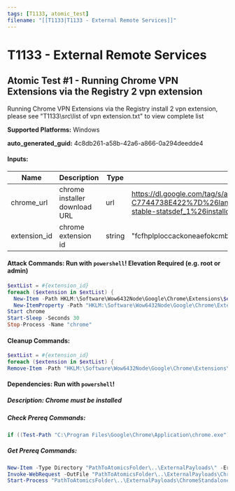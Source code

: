 ```yaml
---
tags: [T1133, atomic_test]
filename: "[[T1133|T1133 - External Remote Services]]"
---
```

# T1133 - External Remote Services

## Atomic Test #1 - Running Chrome VPN Extensions via the Registry 2 vpn extension
Running Chrome VPN Extensions via the Registry install 2 vpn extension, please see "T1133\src\list of vpn extension.txt" to view complete list

**Supported Platforms:** Windows


**auto_generated_guid:** 4c8db261-a58b-42a6-a866-0a294deedde4





#### Inputs:
| Name | Description | Type | Default Value |
|------|-------------|------|---------------|
| chrome_url | chrome installer download URL | url | https://dl.google.com/tag/s/appguid%3D%7B8A69D345-D564-463C-AFF1-A69D9E530F96%7D%26iid%3D%7BFD62DDBC-14C6-20BD-706F-C7744738E422%7D%26lang%3Den%26browser%3D3%26usagestats%3D0%26appname%3DGoogle%2520Chrome%26needsadmin%3Dprefers%26ap%3Dx64-stable-statsdef_1%26installdataindex%3Dempty/chrome/install/ChromeStandaloneSetup64.exe|
| extension_id | chrome extension id | string | "fcfhplploccackoneaefokcmbjfbkenj", "fdcgdnkidjaadafnichfpabhfomcebme"|


#### Attack Commands: Run with `powershell`!  Elevation Required (e.g. root or admin) 


```powershell
$extList = #{extension_id}
foreach ($extension in $extList) {
  New-Item -Path HKLM:\Software\Wow6432Node\Google\Chrome\Extensions\$extension -Force
  New-ItemProperty -Path "HKLM:\Software\Wow6432Node\Google\Chrome\Extensions\$extension" -Name "update_url" -Value "https://clients2.google.com/service/update2/crx" -PropertyType "String" -Force}
Start chrome
Start-Sleep -Seconds 30
Stop-Process -Name "chrome"
```

#### Cleanup Commands:
```powershell
$extList = #{extension_id}
foreach ($extension in $extList) {
Remove-Item -Path "HKLM:\Software\Wow6432Node\Google\Chrome\Extensions\$extension" -ErrorAction Ignore}
```



#### Dependencies:  Run with `powershell`!
##### Description: Chrome must be installed
##### Check Prereq Commands:
```powershell
if ((Test-Path "C:\Program Files\Google\Chrome\Application\chrome.exe") -Or (Test-Path "C:\Program Files (x86)\Google\Chrome\Application\chrome.exe")) {exit 0} else {exit 1}
```
##### Get Prereq Commands:
```powershell
New-Item -Type Directory "PathToAtomicsFolder\..\ExternalPayloads\" -ErrorAction Ignore -Force | Out-Null
Invoke-WebRequest -OutFile "PathToAtomicsFolder\..\ExternalPayloads\ChromeStandaloneSetup64.exe" #{chrome_url}
Start-Process "PathToAtomicsFolder\..\ExternalPayloads\ChromeStandaloneSetup64.exe" /S
```




<br/>
